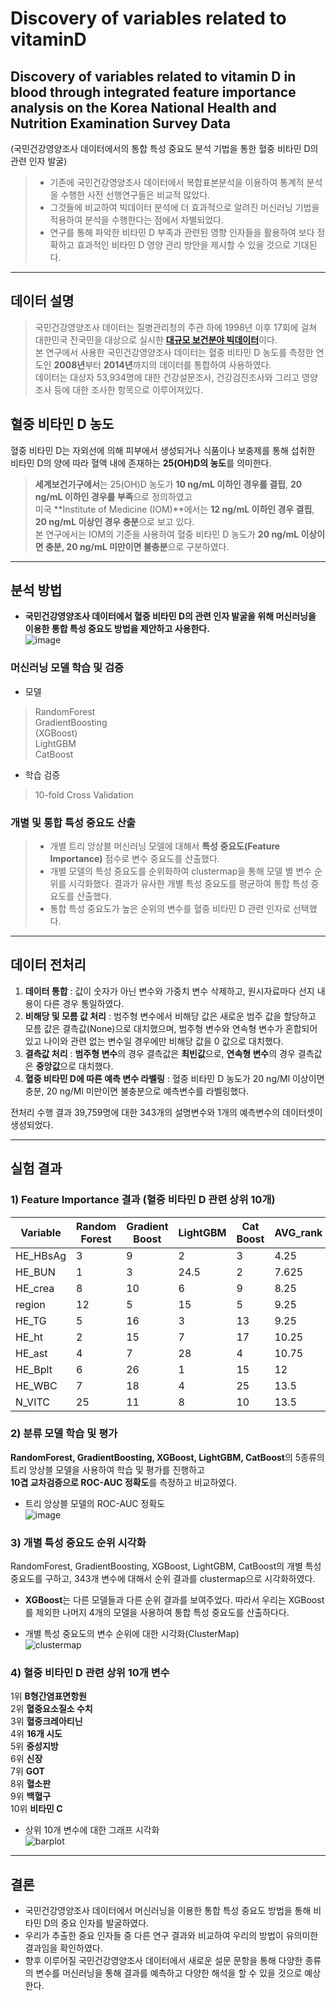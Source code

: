 # Discovery of variables related to vitaminD    

## Discovery of variables related to vitamin D in blood through integrated feature importance analysis on the Korea National Health and Nutrition Examination Survey Data    

(국민건강영양조사 데이터에서의 통합 특성 중요도 분석 기법을 통한 혈중 비타민 D의 관련 인자 발굴)   
> + 기존에 국민건강영양조사 데이터에서 복합표본분석을 이용하여 통계적 분석을 수행한 사전 선행연구들은 비교적 많았다.   
> + 그것들에 비교하여 빅데이터 분석에 더 효과적으로 알려진 머신러닝 기법을 적용하여 분석을 수행한다는 점에서 차별되었다.   
> + 연구를 통해 파악한 비타민 D 부족과 관련된 영향 인자들을 활용하여 보다 정확하고 효과적인 비타민 D 영양 관리 방안을 제시할 수 있을 것으로 기대된다.    
-----------------------------------------------------------------------------------   
## 데이터 설명    
> 국민건강영양조사 데이터는 질병관리청의 주관 하에 1998년 이후 17회에 걸쳐 대한민국 전국민을 대상으로 실시한 [**대규모 보건분야 빅데이터**](https://knhanes.kdca.go.kr/knhanes/sub03/sub03_02_05.do)이다.    
> 본 연구에서 사용한 국민건강영양조사 데이터는 혈중 비타민 D 농도를 측정한 연도인 **2008년**부터 **2014년**까지의 데이터를 통합하여 사용하였다.    
> 데이터는 대상자 53,934명에 대한 건강설문조사, 건강검진조사와 그리고 영양 조사 등에 대한 조사한 항목으로 이루어져있다.    

## 혈중 비타민 D 농도   
혈중 비타민 D는 자외선에 의해 피부에서 생성되거나 식품이나 보충제를 통해 섭취한 비타민 D의 양에 따라 혈액 내에 존재하는 **25(OH)D의 농도**를 의미한다.   
> **세계보건기구에서**는 25(OH)D 농도가 **10 ng/mL 이하인 경우를 결핍**, **20 ng/mL 이하인 경우를 부족**으로 정의하였고    
> 미국 **Institute of Medicine (IOM)**에서는 **12 ng/mL 이하인 경우 결핍**, **20 ng/mL 이상인 경우 충분**으로 보고 있다.   
> 본 연구에서는 IOM의 기준을 사용하여 혈중 비타민 D 농도가 **20 ng/mL 이상이면 충분, 20 ng/mL 미만이면 불충분**으로 구분하였다.    
-----------------------------------------------------------------------------------   
## 분석 방법   
+ **국민건강영양조사 데이터에서 혈중 비타민 D의 관련 인자 발굴을 위해 머신러닝을 이용한 통합 특성 중요도 방법을 제안하고 사용한다.**   
![image](https://user-images.githubusercontent.com/104747868/235339541-e00f04a6-1065-4372-ae5b-849ed261f3ad.png)   

### **머신러닝 모델 학습 및 검증**   
+ 모델   
> RandomForest   
> GradientBoosting   
> (XGBoost)   
> LightGBM   
> CatBoost   
+ 학습 검증   
> 10-fold Cross Validation    

### 개별 및 통합 특성 중요도 산출   
> + 개별 트리 앙상블 머신러닝 모델에 대해서 **특성 중요도(Feature Importance)** 점수로 변수 중요도를 산출했다.
> + 개별 모델의 특성 중요도를 순위화하여 clustermap을 통해 모델 별 변수 순위를 시각화했다. 결과가 유사한 개별 특성 중요도를 평균하여 통합 특성 중요도를 산출했다.  
> + 통합 특성 중요도가 높은 순위의 변수를 혈중 비타민 D 관련 인자로 선택했다.   
-----------------------------------------------------------------------------------   
## 데이터 전처리     
1) **데이터 통합** : 값이 숫자가 아닌 변수와 가중치 변수 삭제하고, 원시자료마다 선지 내용이 다른 경우 통일하였다.   
2) **비해당 및 모름 값 처리** : 범주형 변수에서 비해당 값은 새로운 범주 값을 할당하고 모름 값은 결측값(None)으로 대치했으며, 범주형 변수와 연속형 변수가 혼합되어 있고 나이와 관련 없는 변수일 경우에만 비해당 값을 0 값으로 대치했다.   
3) **결측값 처리** : **범주형 변수**의 경우 결측값은 **최빈값**으로, **연속형 변수**의 경우 결측값은 **중앙값**으로 대치했다.    
4) **혈중 비타민 D에 따른 예측 변수 라벨링** : 혈중 비타민 D 농도가 20 ng/Ml 이상이면 충분, 20 ng/Ml 미만이면 불충분으로 예측변수를 라벨링했다.   

전처리 수행 결과 39,759명에 대한 343개의 설명변수와 1개의 예측변수의 데이터셋이 생성되었다.   

---------------------------------------------------------------------------     
## 실험 결과   
### 1) Feature Importance 결과 (혈중 비타민 D 관련 상위 10개)       
| Variable 	| Random Forest 	| Gradient Boost 	| LightGBM  	| Cat Boost 	| AVG_rank 	|
|----------	|---------------	|----------------	|-----------	|-----------	|----------	|
| HE_HBsAg 	| 3             	| 9              	| 2         	| 3         	| 4.25     	|
| HE_BUN   	| 1             	| 3              	| 24.5      	| 2         	| 7.625    	|
| HE_crea  	| 8             	| 10             	| 6         	| 9         	| 8.25     	|
| region   	| 12            	| 5              	| 15        	| 5         	| 9.25     	|
| HE_TG    	| 5             	| 16             	| 3         	| 13        	| 9.25     	|
| HE_ht    	| 2             	| 15             	| 7         	| 17        	| 10.25    	|
| HE_ast   	| 4             	| 7              	| 28        	| 4         	| 10.75    	|
| HE_Bplt  	| 6             	| 26             	| 1         	| 15        	| 12       	|
| HE_WBC   	| 7             	| 18             	| 4         	| 25        	| 13.5     	|
| N_VITC   	| 25            	| 11             	| 8         	| 10        	| 13.5     	|    

### 2) 분류 모델 학습 및 평가
**RandomForest, GradientBoosting, XGBoost, LightGBM, CatBoost**의 5종류의 트리 앙상블 모델을 사용하여 학습 및 평가를 진행하고     
**10겹 교차검증으로 ROC-AUC 정확도**를 측정하고 비교하였다.   

+ 트리 앙상블 모델의 ROC-AUC 정확도  
![image](https://user-images.githubusercontent.com/104747868/235304197-2a7837ef-25d6-4101-8cf5-fe332fabd377.png)    

### 3) 개별 특성 중요도 순위 시각화   
RandomForest, GradientBoosting, XGBoost, LightGBM, CatBoost의 개별 특성 중요도를 구하고, 343개 변수에 대해서 순위 결과를 clustermap으로 시각화하였다.   

+ **XGBoost**는 다른 모델들과 다른 순위 결과를 보여주었다. 따라서 우리는 XGBoost를 제외한 나머지 4개의 모델을 사용하여 통합 특성 중요도를 산출하다다.

+ 개별 특성 중요도의 변수 순위에 대한 시각화(ClusterMap)     
![clustermap](https://github.com/SeungW/Discovery-of-variables-related-to-vitaminD/assets/104747868/608ae2cb-59c8-4b37-b712-a07726d07dab)    

### 4) **혈중 비타민 D 관련 상위 10개 변수**   
1위 **B형간염표면항원**  
2위 **혈중요소질소 수치**  
3위 **혈중크레아티닌**   
4위 **16개 시도**   
5위 **중성지방**   
6위 **신장**   
7위 **GOT**   
8위 **혈소판**   
9위 **백혈구**   
10위 **비타민 C**    

+ 상위 10개 변수에 대한 그래프 시각화   
![barplot](https://github.com/SeungW/Discovery-of-variables-related-to-vitaminD/assets/104747868/e2d6b551-d02e-4751-bd20-f06248fb47f8)  

-----------------------------------------------------------

## 결론   
+ 국민건강영양조사 데이터에서 머신러닝을 이용한 통합 특성 중요도 방법을 통해 비타민 D의 중요 인자를 발굴하였다.   
+ 우리가 추출한 중요 인자들 중 다른 연구 결과와 비교하여 우리의 방법이 유의미한 결과임을 확인하였다.    
+ 향후 이루어질 국민건강영양조사 데이터에서 새로운 설문 문항을 통해 다양한 종류의 변수를 머신러닝을 통해 결과를 예측하고 다양한 해석을 할 수 있을 것으로 예상한다.

